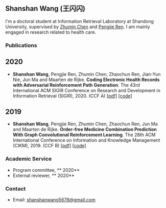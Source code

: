 ## Shanshan Wang (王闪闪)

I'm a doctoral student at Information Retrieval Laboratory at Shandong University, supervised by [Zhumin Chen](http://ir.sdu.edu.cn/~zhuminchen/~zhuminchen_en.htm) and [Pengjie Ren](https://pengjieren.github.io/). 
I am mainly engaged in research related to health care.



### Publications
## 2020
* **Shanshan Wang**, Pengjie Ren, Zhumin Chen, Zhaochun Ren, Jian-Yun Nie, Jun Ma and Maarten de Rijke. **Coding Electronic Health Records with Adversarial Reinforcement Path Generation**. The 43rd International ACM SIGIR Conference on Research and Development in Information Retrieval (SIGIR), 2020. (CCF A) [[pdf]]() [[code]](https://github.com/WOW5678/RPGNet)
## 2019
* **Shanshan Wang**, Pengjie Ren, Zhumin Chen, Zhaochun Ren, Jun Ma and Maarten de Rijke. **Order-free Medicine Combination Prediction With Graph Convolutional Reinforcement Learning**. The 28th ACM International Conference on Information and Knowledge Management (CIKM), 2019. (CCF B) [[pdf]](https://staff.fnwi.uva.nl/m.derijke/wp-content/papercite-data/pdf/wang-2019-order-free.pdf) [[code]](https://github.com/WOW5678/CompNet)

### Academic Service
* Program committee, ** 2020**
* External reviewer, ** 2020**

### Contact
* Email: shanshanwang5678@gmail.com
